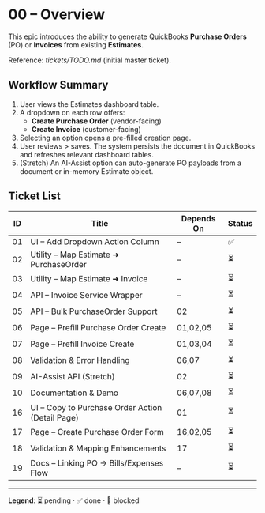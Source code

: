 # 00 – Overview

This epic introduces the ability to generate QuickBooks **Purchase Orders** (PO) or **Invoices** from existing **Estimates**.

Reference: _tickets/TODO.md_ (initial master ticket).

## Workflow Summary

1. User views the Estimates dashboard table.
2. A dropdown on each row offers:
   - **Create Purchase Order** (vendor-facing)
   - **Create Invoice** (customer-facing)
3. Selecting an option opens a pre-filled creation page.
4. User reviews > saves. The system persists the document in QuickBooks and refreshes relevant dashboard tables.
5. (Stretch) An AI-Assist option can auto-generate PO payloads from a document or in-memory Estimate object.

## Ticket List

| ID | Title | Depends On | Status |
|----|-------|------------|--------|
| 01 | UI – Add Dropdown Action Column | – | ✅ |
| 02 | Utility – Map Estimate ➜ PurchaseOrder | – | ⏳ |
| 03 | Utility – Map Estimate ➜ Invoice | – | ⏳ |
| 04 | API – Invoice Service Wrapper | – | ⏳ |
| 05 | API – Bulk PurchaseOrder Support | 02 | ⏳ |
| 06 | Page – Prefill Purchase Order Create | 01,02,05 | ⏳ |
| 07 | Page – Prefill Invoice Create | 01,03,04 | ⏳ |
| 08 | Validation & Error Handling | 06,07 | ⏳ |
| 09 | AI-Assist API (Stretch) | 02 | ⏳ |
| 10 | Documentation & Demo | 06,07,08 | ⏳ |
| 16 | UI – Copy to Purchase Order Action (Detail Page) | 01 | ⏳ |
| 17 | Page – Create Purchase Order Form | 16,02,05 | ⏳ |
| 18 | Validation & Mapping Enhancements | 17 | ⏳ |
| 19 | Docs – Linking PO → Bills/Expenses Flow | – | ⏳ |

---
**Legend**: ⏳ pending · ✅ done · 🛑 blocked
